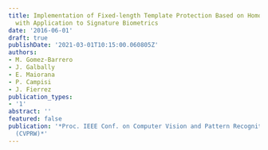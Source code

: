 ```yaml
---
title: Implementation of Fixed-length Template Protection Based on Homomorphic Encryption
  with Application to Signature Biometrics
date: '2016-06-01'
draft: true
publishDate: '2021-03-01T10:15:00.060805Z'
authors:
- M. Gomez-Barrero
- J. Galbally
- E. Maiorana
- P. Campisi
- J. Fierrez
publication_types:
- '1'
abstract: ''
featured: false
publication: '*Proc. IEEE Conf. on Computer Vision and Pattern Recognition Workshops
  (CVPRW)*'
---
```


